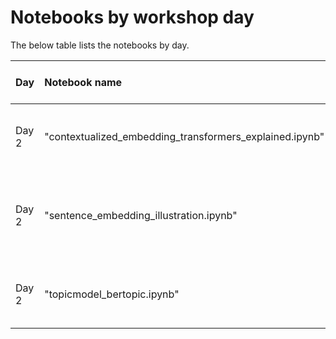 # Notebooks by workshop day 

The below table lists the notebooks by day.

| Day | Notebook name | Keywords | *Google Colab* link |
|:--- |:------------- |:-------- |:-------------------:| 
| Day 2 | "contextualized_embedding_transformers_explained.ipynb" | transformers, contextualized embedding, attention, word senses | <a target="_blank" href="https://colab.research.google.com/github/haukelicht/advanced_text_analysis/blob/dev/notebooks/contextualized_embedding_transformers_explained.ipynb"><img src="https://colab.research.google.com/assets/colab-badge.svg" alt="Open In Colab"/></a> |
| Day 2 | "sentence_embedding_illustration.ipynb" | sentence transformer, sentence embedding, relevance ranking, clustering | <a target="_blank" href="https://colab.research.google.com/github/haukelicht/advanced_text_analysis/blob/dev/notebooks/sentence_embedding_illustration.ipynb"><img src="https://colab.research.google.com/assets/colab-badge.svg" alt="Open In Colab"/></a> |
| Day 2 | "topicmodel_bertopic.ipynb" | BERTopic, sentence embedding, clustering, inductive | <a target="_blank" href="https://colab.research.google.com/github/haukelicht/advanced_text_analysis/blob/dev/notebooks/topicmodel_bertopic.ipynb"><img src="https://colab.research.google.com/assets/colab-badge.svg" alt="Open In Colab"/></a> |


